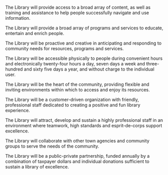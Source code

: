 <div class="row margin-bottom-30">
<div class="col-md-10 col-md-offset-1">

The Library will provide access to a broad array of content, as well as training and assistance to help people successfully navigate and use information.

The Library will provide a broad array of programs and services to educate, entertain and enrich people.

The Library will be proactive and creative in anticipating and responding to community needs for resources, programs and services.

The Library will be accessible physically to people during convenient hours and electronically twenty-four hours a day, seven days a week and three-hundred and sixty five days a year, and without charge to the individual user.

The Library will be the heart of the community, providing flexible and inviting environments within which to access and enjoy its resources.

The Library will be a customer-driven organization with friendly, professional staff dedicated to creating a positive and fun library experience.

The Library will attract, develop and sustain a highly professional staff in an environment where teamwork, high standards and esprit-de-corps support excellence.

The Library will collaborate with other town agencies and community groups to serve the needs of the community.

The Library will be a public-private partnership, funded annually by a combination of taxpayer dollars and individual donations sufficient to sustain a library of excellence.

</div>
</div>